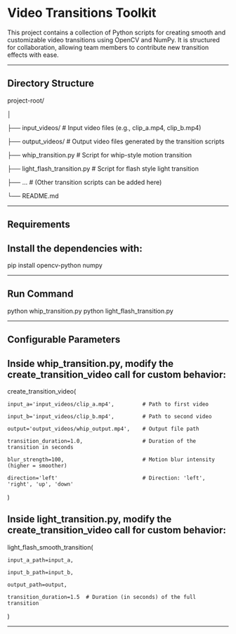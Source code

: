 # Video Transitions Toolkit

This project contains a collection of Python scripts for creating smooth and customizable video transitions using OpenCV and NumPy. It is structured for collaboration, allowing team members to contribute new transition effects with ease.

-----------------------------------------------------
##  Directory Structure

project-root/

│

├── input_videos/     # Input video files (e.g., clip_a.mp4, clip_b.mp4)

├── output_videos/    # Output video files generated by the transition scripts

├── whip_transition.py          # Script for whip-style motion transition

├── light_flash_transition.py   # Script for flash style light transition

├── ... # (Other transition scripts can be added here)

└── README.md

-----------------------------------------------------


## Requirements

## Install the dependencies with:

 pip install opencv-python numpy


-----------------------------------------------------

## Run Command
python whip_transition.py
python light_flash_transition.py

-----------------------------------------------------

## Configurable Parameters

## Inside whip_transition.py, modify the create_transition_video call for custom behavior:

create_transition_video(

    input_a='input_videos/clip_a.mp4',         # Path to first video
    
    input_b='input_videos/clip_b.mp4',         # Path to second video
    
    output='output_videos/whip_output.mp4',    # Output file path
    
    transition_duration=1.0,                   # Duration of the transition in seconds
    
    blur_strength=100,                         # Motion blur intensity (higher = smoother)
    
    direction='left'                           # Direction: 'left', 'right', 'up', 'down'
    
)


## Inside light_transition.py, modify the create_transition_video call for custom behavior:

light_flash_smooth_transition(

    input_a_path=input_a,

    input_b_path=input_b,
    
    output_path=output,
    
    transition_duration=1.5  # Duration (in seconds) of the full transition

)


-----------------------------------------------------
